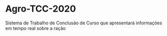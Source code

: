 # Agro-TCC-2020
Sistema de Trabalho de Conclusão de Curso que apresentará informações em tempo real sobre a ração
